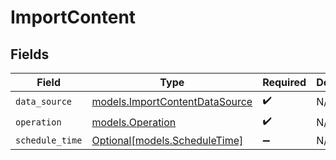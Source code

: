 # ImportContent


## Fields

| Field                                                                  | Type                                                                   | Required                                                               | Description                                                            |
| ---------------------------------------------------------------------- | ---------------------------------------------------------------------- | ---------------------------------------------------------------------- | ---------------------------------------------------------------------- |
| `data_source`                                                          | [models.ImportContentDataSource](../models/importcontentdatasource.md) | :heavy_check_mark:                                                     | N/A                                                                    |
| `operation`                                                            | [models.Operation](../models/operation.md)                             | :heavy_check_mark:                                                     | N/A                                                                    |
| `schedule_time`                                                        | [Optional[models.ScheduleTime]](../models/scheduletime.md)             | :heavy_minus_sign:                                                     | N/A                                                                    |